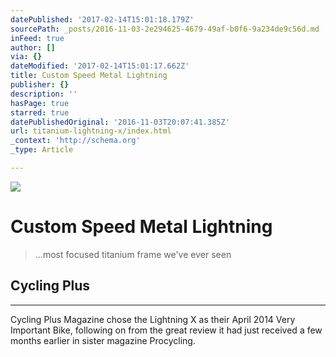 ```yaml
---
datePublished: '2017-02-14T15:01:18.179Z'
sourcePath: _posts/2016-11-03-2e294625-4679-49af-b0f6-9a234de9c56d.md
inFeed: true
author: []
via: {}
dateModified: '2017-02-14T15:01:17.662Z'
title: Custom Speed Metal Lightning
publisher: {}
description: ''
hasPage: true
starred: true
datePublishedOriginal: '2016-11-03T20:07:41.385Z'
url: titanium-lightning-x/index.html
_context: 'http://schema.org'
_type: Article

---
```

![](https://the-grid-user-content.s3-us-west-2.amazonaws.com/47ca43a8-a9ec-48dd-bd38-9beac000870c.jpg)

# Custom Speed Metal Lightning

> ...most focused titanium frame we've ever seen

## Cycling Plus

---

Cycling Plus Magazine chose the Lightning X as their April 2014 Very Important Bike, following on from the great review it had just received a few months earlier in sister magazine Procycling.
